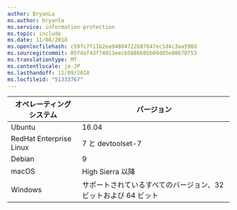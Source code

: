 ```yaml
---
author: BryanLa
ms.author: bryanla
ms.service: information-protection
ms.topic: include
ms.date: 11/08/2018
ms.openlocfilehash: c59fc7f11b2ea94804722b87647ec1d4c3aa598d
ms.sourcegitcommit: 05fdaf43f74013eecb5886b95b09dd5e00670753
ms.translationtype: MT
ms.contentlocale: ja-JP
ms.lasthandoff: 11/09/2018
ms.locfileid: "51333767"
---
```

| オペレーティング システム | バージョン |  
|------------------|----------|
| Ubuntu  |  16.04 |
| RedHat Enterprise Linux | 7 と devtoolset-7 |
| Debian  | 9 |
| macOS   | High Sierra 以降 |
| Windows | サポートされているすべてのバージョン、32 ビットおよび 64 ビット |

